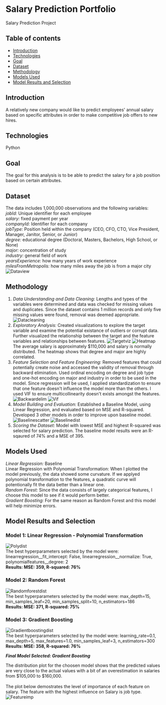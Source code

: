# Salary Prediction Portfolio
Salary Prediction Project
## Table of contents
* [Introduction](#introduction)
* [Technologies](#technologies)
* [Goal](#goal)
* [Dataset](#dataset)
* [Methodology](#methodology)
* [Models Used](#models-used)
* [Model Results and Selection](#model-results-and-selection)
## Introduction
A relatively new company would like to predict employees' annual salary based on specific attributes in order to make competitive job offers to new hires. 
## Technologies
Python
## Goal
The goal for this analysis is to be able to predict the salary for a job position based on certain attributes.
## Dataset
The data includes 1,000,000 observations and the following variables:
<br>
*jobId:* Unique identifier for each employee 
<br>
*salary:* fixed payment per year 
<br>
*companyId:* Identifier for each company 
<br>
*jobType:* Position held within the company (CEO, CFO, CTO, Vice President, Manager, Janitor, Senior, or Junior) 
<br>
*degree:* educational degree (Doctoral, Masters, Bachelors, High School, or None) 
<br>
*major:* concentration of study 
<br>
*industry:* general field of work 
<br>
*yearsExperience:* how many years of work experience 
<br>
*milesFromMetropolis:* how many miles away the job is from a major city
![Dataview](./img/dataview.png)
## Methodology
1. *Data Understanding and Data Cleaning:* Lengths and types of the variables were determined and data was checked for missing values and duplicates. Since the dataset contains 1 million records and only five missing values were found, removal was deemed appropriate. <br />
![Datacleaning](./img/datacleaning.png)
2. *Exploratory Analysis:* Created visualizations to explore the target variable and examine the potential existance of outliers or corrupt data. Further visualized the relationship between the target and the feature variables and relationships between features.
![Targetviz](./img/targetviz.png) ![Heatmap](./img/heatmap.png) <br />
The average salary is approximately $110,000 and salary is normally distributed. The heatmap shows that degree and major are highly correlated.
3. *Feature Selection and Feature Engineering:* Removed features that could potentially create noise and accessed the validity of removal through backward elimination. Used ordinal encoding on degree and job type and one-hot encoding on major and industry in order to be used in the model. Since regression will be used, I applied standardization to ensure that one feature doesn't influence the model more than the others. I used VIF to ensure multicollinearity doesn't exists amongst the features.
![Backwardelim](./img/backwardelim.PNG) ![Vif](./img/vif.PNG)
4. *Model Building and Evaluation:* Established a Baseline Model, using Linear Regression, and evaluated based on MSE and R-squared. Developed 3 other models in order to improve upon baseline model. <br />
![Baselinescatter](./img/baselinescatter.png) ![Baselinedist](./img/baselinedist.PNG)
5. *Scoring the Dataset:* Model with lowest MSE and highest R-squared was selected for salary prediction. The baseline model results were an R-sqaured of 74% and a MSE of 395.
## Models Used
*Linear Regression:* Baseline
<br>
Linear Regression with Polynomial Transformation: When I plotted the model previously, the data showed some curvature. If we applyed polynomial transformation to the features, a quadratic curve will potentionally fit the data better than a linear one.
<br>
*Random Forest:* Since the data consists of largely categorical features, I choose this model to see if it would perform better.
<br>
*Gradient Boosting:* For the same reason as Random Forest and this model will help minimize errors.
## Model Results and Selection
### Model 1: Linear Regression - Polynomial Transformation
![Polydist](./img/polydist.PNG)
<br>
The best hyperparameters selected by the model were: linearregression__fit_intercept: False, linearregression__normalize: True, polynomialfeatures__degree: 2
<br>
**Results: MSE: 359, R-squared: 76%**
<br>
### Model 2: Random Forest
![Randomforestdist](./img/randomforestdist.PNG)
<br>
The best hyperparameters selected by the model were: max_depth=15, min_samples_leaf=20, min_samples_split=10, n_estimators=186
<br>
**Results: MSE: 371, R-squared: 75%**
<br>
### Model 3: Gradient Boosting
![Gradientboostingdist](./img/gradientboostingdist.PNG)
<br>
The best hyperparameters selected by the model were: learning_rate=0.1, max_depth=5, max_features=1.0, min_samples_leaf=3, n_estimators=300
<br>
**Results: MSE: 358, R-squared: 76%**
<br />

***Final Model Selected: Gradient Boosting***

The distribution plot for the choosen model shows that the predicted values are very close to the actual values with a bit of an overestimation in salaries from $105,000 to $160,000.<br />
<br>
The plot below demostrates the level of importance of each feature on salary. The feature with the highest influence on Salary is job type.
![Featureimp](./img/featureimp.PNG)<br />
